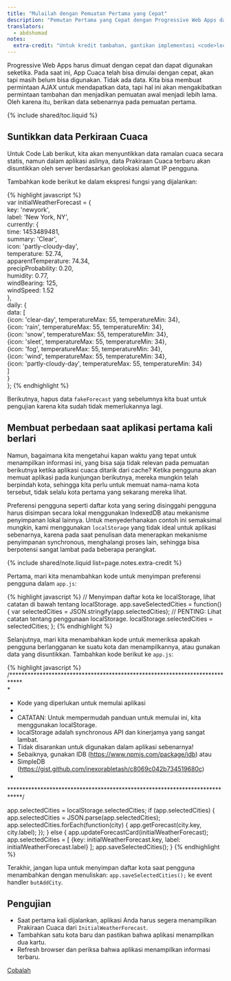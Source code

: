 ```yaml
---
title: "Mulailah dengan Pemuatan Pertama yang Cepat"
description: "Pemutan Pertama yang Cepat dengan Progressive Web Apps dan model App Shell."
translators:
  - abdshomad
notes:
  extra-credit: "Untuk kredit tambahan, gantikan implementasi <code>localStorage</code> dengan <a href='https://www.npmjs.com/package/idb'>idb</a>"
---
```


<p class="intro">
Progressive Web Apps harus dimuat dengan cepat dan dapat digunakan seketika. 
Pada saat ini, App Cuaca telah bisa dimulai dengan cepat, akan tapi masih belum bisa digunakan. 
Tidak ada data. Kita bisa membuat permintaan AJAX untuk mendapatkan data, 
tapi hal ini akan mengakibatkan permintaan tambahan dan menjadikan pemuatan awal menjadi lebih lama. 
Oleh karena itu, berikan data sebenarnya pada pemuatan pertama.

</p>

{% include shared/toc.liquid %}

## Suntikkan data Perkiraan Cuaca

Untuk Code Lab berikut, kita akan menyuntikkan data ramalan cuaca secara statis, 
namun dalam aplikasi aslinya, data Prakiraan Cuaca terbaru akan disuntikkan oleh server 
berdasarkan geolokasi alamat IP pengguna.

Tambahkan kode berikut ke dalam ekspresi fungsi yang dijalankan:

{% highlight javascript %}  
var initialWeatherForecast = {  
  key: 'newyork',  
  label: 'New York, NY',  
  currently: {  
    time: 1453489481,  
    summary: 'Clear',  
    icon: 'partly-cloudy-day',  
    temperature: 52.74,  
    apparentTemperature: 74.34,  
    precipProbability: 0.20,  
    humidity: 0.77,  
    windBearing: 125,  
    windSpeed: 1.52  
  },  
  daily: {  
    data: [  
      {icon: 'clear-day', temperatureMax: 55, temperatureMin: 34},  
      {icon: 'rain', temperatureMax: 55, temperatureMin: 34},  
      {icon: 'snow', temperatureMax: 55, temperatureMin: 34},  
      {icon: 'sleet', temperatureMax: 55, temperatureMin: 34},  
      {icon: 'fog', temperatureMax: 55, temperatureMin: 34},  
      {icon: 'wind', temperatureMax: 55, temperatureMin: 34},  
      {icon: 'partly-cloudy-day', temperatureMax: 55, temperatureMin: 34}  
    ]  
  }  
};
{% endhighlight %}

Berikutnya, hapus data `fakeForecast` yang sebelumnya kita buat untuk pengujian karena kita 
sudah tidak memerlukannya lagi.

## Membuat perbedaan saat aplikasi pertama kali berlari

Namun, bagaimana kita mengetahui kapan waktu yang tepat untuk menampilkan informasi ini, yang bisa saja tidak relevan 
pada pemuatan berikutnya ketika aplikasi cuaca ditarik dari cache? Ketika pengguna 
akan memuat aplikasi pada kunjungan berikutnya, mereka mungkin telah berpindah kota, sehingga kita perlu untuk
memuat nama-nama kota tersebut, tidak selalu kota pertama yang sekarang mereka 
lihat.

Preferensi pengguna seperti daftar kota yang sering disinggahi pengguna harus disimpan 
secara lokal menggunakan IndexedDB atau mekanisme penyimpanan lokal lainnya. Untuk menyederhanakan contoh ini 
semaksimal mungkin, kami menggunakan `localStorage` yang tidak ideal untuk 
aplikasi sebenarnya, karena pada saat penulisan data menerapkan mekanisme penyimpanan synchronous, menghalangi proses lain, sehingga 
bisa berpotensi sangat lambat pada beberapa perangkat.

{% include shared/note.liquid list=page.notes.extra-credit %}

Pertama, mari kita menambahkan kode untuk menyimpan preferensi pengguna dalam `app.js`: 

{% highlight javascript %}
// Menyimpan daftar kota ke localStorage, lihat catatan di bawah tentang localStorage.
app.saveSelectedCities = function() {
  var selectedCities = JSON.stringify(app.selectedCities);
  // PENTING: Lihat catatan tentang penggunaan localStorage.
  localStorage.selectedCities = selectedCities;
};
{% endhighlight %}

Selanjutnya, mari kita menambahkan kode untuk memeriksa apakah pengguna berlangganan ke suatu kota 
dan menampilkannya, atau gunakan data yang disuntikkan. Tambahkan kode berikut ke 
`app.js`:

{% highlight javascript %}
/****************************************************************************   
 *
 * Kode yang diperlukan untuk memulai aplikasi
 *
 * CATATAN: Untuk mempermudah panduan untuk memulai ini, kita menggunakan localStorage.
 *   localStorage adalah synchronous API dan kinerjamya yang sangat lambat.
 *   Tidak disarankan untuk digunakan dalam aplikasi sebenarnya!
 *   Sebaiknya, gunakan IDB (https://www.npmjs.com/package/idb) atau 
 *   SimpleDB (https://gist.github.com/inexorabletash/c8069c042b734519680c)
 *
 ****************************************************************************/

app.selectedCities = localStorage.selectedCities;
if (app.selectedCities) {
  app.selectedCities = JSON.parse(app.selectedCities);
  app.selectedCities.forEach(function(city) {
    app.getForecast(city.key, city.label);
  });
} else {
  app.updateForecastCard(initialWeatherForecast);
  app.selectedCities = [
    {key: initialWeatherForecast.key, label: initialWeatherForecast.label}
  ];
  app.saveSelectedCities();
}
{% endhighlight %}

Terakhir, jangan lupa untuk menyimpan daftar kota saat pengguna menambahkan dengan 
menuliskan: `app.saveSelectedCities();` ke event handler `butAddCity`.

## Pengujian

* Saat pertama kali dijalankan, aplikasi Anda harus segera menampilkan Prakiraan Cuaca 
  dari `InitialWeatherForecast`. 
* Tambahkan satu kota baru dan pastikan bahwa aplikasi menampilkan dua kartu. 
* Refresh browser dan periksa bahwa aplikasi menampilkan informasi 
  terbaru.

<a href="https://weather-pwa-sample.firebaseapp.com/step-05/" class="mdl-button mdl-js-button mdl-button--raised mdl-button--colored">Cobalah</a>
